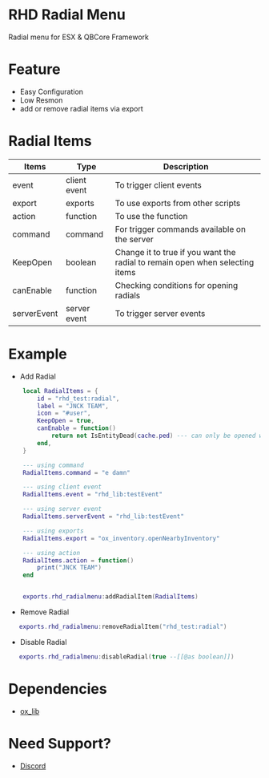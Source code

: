 
# RHD Radial Menu
Radial menu for ESX &amp; QBCore Framework

# Feature
- Easy Configuration
- Low Resmon
- add or remove radial items via export


# Radial Items
| Items      | Type | Description    |
|-----------|------|---------|
|    event   | client event| To trigger client events|
|    export | exports      | To use exports from other scripts|     
|    action | function      | To use the function|      
|    command | command      | For trigger commands available on the server|                                  |
|    KeepOpen  |   boolean   | Change it to true if you want the radial to remain open when selecting items|
|    canEnable |   function      | Checking conditions for opening radials                                     |
|    serverEvent | server event      | To trigger server events                                     |


# Example
* Add Radial

```lua
    local RadialItems = {
        id = "rhd_test:radial",
        label = "JNCK TEAM",
        icon = "#user",
        KeepOpen = true,
        canEnable = function()
            return not IsEntityDead(cache.ped) --- can only be opened when the player is alive
        end,
    }

    --- using command
    RadialItems.command = "e damn"

    --- using client event
    RadialItems.event = "rhd_lib:testEvent"

    --- using server event
    RadialItems.serverEvent = "rhd_lib:testEvent"

    --- using exports
    RadialItems.export = "ox_inventory.openNearbyInventory"

    --- using action
    RadialItems.action = function()
        print("JNCK TEAM")
    end


    exports.rhd_radialmenu:addRadialItem(RadialItems)
```

* Remove Radial
```lua
   exports.rhd_radialmenu:removeRadialItem("rhd_test:radial")
```

* Disable Radial
```lua
   exports.rhd_radialmenu:disableRadial(true --[[@as boolean]])
```

# Dependencies 
- [ox_lib](https://github.com/overextended/ox_lib/releases)

# Need Support?
- [Discord](https://discord.gg/K4BhPY3ySB)
